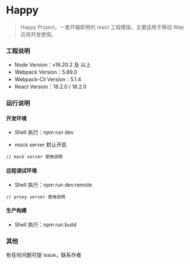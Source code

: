 # Happy

> Happy Project，一套开箱即用的 react 工程模版，主要适用于移动 Wap 应用开发使用。

### 工程说明

- Node Version：v16.20.2 及 以上
- Webpack Version：5.89.0
- Webpack-Cli Version：5.1.4
- React Version：18.2.0 / 18.2.0

### 运行说明

#### 开发环境

- Shell 执行：npm run dev

- mock server 默认开启

```
// mock server 使用说明

```

#### 远程调试环境

- Shell 执行：npm run dev:remote

```
// proxy server 使用说明
```

#### 生产构建

- Shell 执行：npm run build

### 其他

有任何问题可提 issue，联系作者
